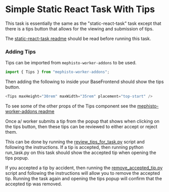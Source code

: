 # Simple Static React Task With Tips
This task is essentially the same as the "static-react-task" task except that there is a tips button that allows for the viewing and submission of tips. 

The [static-react-task readme](https://github.com/facebookresearch/Mephisto/blob/add-tips-example/examples/static_react_task/README.md) should be read before running this task.

### Adding Tips
Tips can be imported from `mephisto-worker-addons` to be used.
```js
import { Tips } from "mephisto-worker-addons";
```
Then adding the following to inside your BaseFrontend should show the tips button.
```js
<Tips maxHeight="30rem" maxWidth="35rem" placement="top-start" />
```
To see some of the other props of the Tips component see the 
[mephisto-worker-addons readme](https://github.com/facebookresearch/Mephisto/blob/add-tips-example/packages/mephisto-worker-addons/README.md)

Once a/ worker submits a tip from the popup that shows when clicking on the tips button, then these tips can be reviewed to either accept or reject them.

This can be done by running the [review_tips_for_task.py](https://github.com/facebookresearch/Mephisto/blob/add-tips-example/mephisto/scripts/local_db/review_tips_for_task.py) script and following the instructions. If a tip is accepted, then running python run_task.py on this task should show the accepted tip when opening the tips popup.

If you accepted a tip by accident, then running the [remove_accepted_tip.py](https://github.com/facebookresearch/Mephisto/blob/add-tips-example/mephisto/scripts/local_db/remove_accepted_tip.py) script and following the instructions will allow you to remove the accepted tip. Running the task again and opening the tips popup will confirm that the accepted tip was removed.

